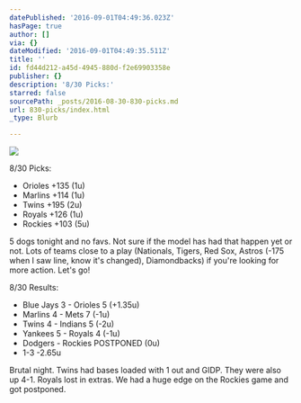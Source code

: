 ```yaml
---
datePublished: '2016-09-01T04:49:36.023Z'
hasPage: true
author: []
via: {}
dateModified: '2016-09-01T04:49:35.511Z'
title: ''
id: fd44d212-a45d-4945-880d-f2e69903358e
publisher: {}
description: '8/30 Picks:'
starred: false
sourcePath: _posts/2016-08-30-830-picks.md
url: 830-picks/index.html
_type: Blurb

---
```

![](https://the-grid-user-content.s3-us-west-2.amazonaws.com/dc7f55c2-850b-4ed3-a3bd-72de9d052e51.jpg)

8/30 Picks:

* Orioles +135 (1u)
* Marlins +114 (1u)
* Twins +195 (2u)
* Royals +126 (1u)
* Rockies +103 (5u)

5 dogs tonight and no favs. Not sure if the model has had that happen yet or not. Lots of teams close to a play (Nationals, Tigers, Red Sox, Astros (-175 when I saw line, know it's changed), Diamondbacks) if you're looking for more action. Let's go!

8/30 Results:

* Blue Jays 3 - Orioles 5 (+1.35u)
* Marlins 4 - Mets 7 (-1u)
* Twins 4 - Indians 5 (-2u)
* Yankees 5 - Royals 4 (-1u)
* Dodgers - Rockies POSTPONED (0u)
* 1-3 -2.65u

Brutal night. Twins had bases loaded with 1 out and GIDP. They were also up 4-1\. Royals lost in extras. We had a huge edge on the Rockies game and got postponed.